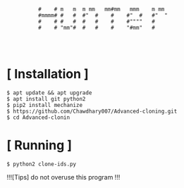 ```
				    
          #    # m   m  m mm   mm#mm   mmm    m mm
          #mmmm# #   #  #"  #    #    #"  #   #"  "
          #    # #   #  #   #    #    #""""   #
          #    # "mm"#  #   #    #    "#mm"   #
                                       
                                       
                          

```

# [ Installation ]
```
$ apt update && apt upgrade
$ apt install git python2 
$ pip2 install mechanize
$ https://github.com/Chawdhary007/Advanced-cloning.git
$ cd Advanced-clonin
```

# [ Running ]
```
$ python2 clone-ids.py
```

!!![Tips] do not overuse this program !!!
